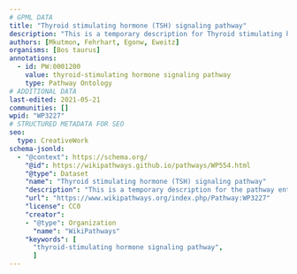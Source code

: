 ```yaml
---
# GPML DATA
title: "Thyroid stimulating hormone (TSH) signaling pathway"
description: "This is a temporary description for Thyroid stimulating hormone (TSH) signaling pathway"
authors: [Mkutmon, Fehrhart, Egonw, Eweitz]
organisms: [Bos taurus]
annotations:
  - id: PW:0001200
    value: thyroid-stimulating hormone signaling pathway
    type: Pathway Ontology
# ADDITIONAL DATA
last-edited: 2021-05-21
communities: []
wpid: "WP3227"
# STRUCTURED METADATA FOR SEO
seo:
  type: CreativeWork
schema-jsonld:
  - "@context": https://schema.org/
    "@id": https://wikipathways.github.io/pathways/WP554.html
    "@type": Dataset
    "name": "Thyroid stimulating hormone (TSH) signaling pathway"
    "description": "This is a temporary description for the pathway entitled: Thyroid stimulating hormone (TSH) signaling pathway"
    "url": "https://www.wikipathways.org/index.php/Pathway:WP3227"
    "license": CC0
    "creator":
    - "@type": Organization
      "name": "WikiPathways"
    "keywords": [
      "thyroid-stimulating hormone signaling pathway",
      ]
---
```

